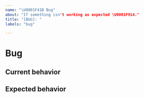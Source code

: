 ```yaml
---
name: "\U0001F41B Bug"
about: "If something isn"t working as expected \U0001F914."
title: "[BUG]: "
labels: "bug"

---
```



# Bug

## Current behavior
<!-- Describe how the issue manifests -->

## Expected behavior
<!-- A clear and concise description of what you expected to happen (or code). -->
